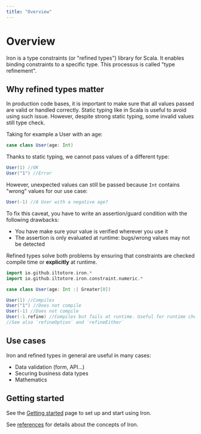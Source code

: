 ```yaml
---
title: "Overview"
---
```


# Overview

Iron is a type constraints (or "refined types") library for Scala. It enables binding constraints to a specific type.
This processus is called "type refinement".

## Why refined types matter

In production code bases, it is important to make sure that all values passed are valid or handled correctly.
Static typing like in Scala is useful to avoid using such issue.
However, despite strong static typing, some invalid values still type check.

Taking for example a User with an age:

```scala
case class User(age: Int)
```

Thanks to static typing, we cannot pass values of a different type:

```scala
User(1) //OK
User("1") //Error
```

However, unexpected values can still be passed because `Int` contains "wrong" values for our use case:

```scala
User(-1) //A User with a negative age?
```

To fix this caveat, you have to write an assertion/guard condition with the following drawbacks:
- You have make sure your value is verified wherever you use it
- The assertion is only evaluated at runtime: bugs/wrong values may not be detected

Refined types solve both problems by ensuring that constraints are checked compile time or __explicitly__ at runtime.

```scala
import io.github.iltotore.iron.*
import io.github.iltotore.iron.constraint.numeric.*

case class User(age: Int :| Greater[0])

User(1) //Compiles
User("1") //Does not compile
User(-1) //Does not compile
User(-1.refine) //Compiles but fails at runtime. Useful for runtime checks such as form validation.
//See also `refineOption` and `refineEither`
```

## Use cases

Iron and refined types in general are useful in many cases:
- Data validation (form, API...)
- Securing business data types
- Mathematics

## Getting started

See the [Getting started](getting-started.md) page to set up and start using Iron.

See [references](reference/index.md) for details about the concepts of Iron.
